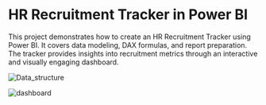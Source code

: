 # HR Recruitment Tracker in Power BI

This project demonstrates how to create an HR Recruitment Tracker using Power BI. It covers data modeling, DAX formulas, and report preparation. The tracker provides insights into recruitment metrics through an interactive and visually engaging dashboard.

![Data_structure](https://github.com/user-attachments/assets/6ac0071b-1d09-441c-a968-d745348f6a22)

![dashboard](https://github.com/user-attachments/assets/b169856d-d9f8-4450-86b2-da749b2bd105)

